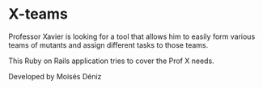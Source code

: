 # X-teams
Professor Xavier is looking for a tool that allows him to easily form various teams of mutants and assign different tasks to those teams.

This Ruby on Rails application tries to cover the Prof X needs.

Developed by Moisés Déniz

